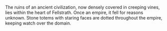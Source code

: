 The ruins of an ancient civilization, now densely covered in creeping vines, lies within the heart of Fellstrath. Once an empire, it fell for reasons unknown. Stone totems with staring faces are dotted throughout the empire, keeping watch over the domain.